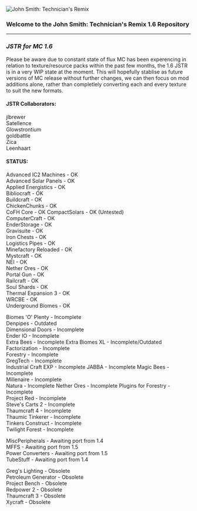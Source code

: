 ![John Smith: Technician's Remix](http://i.imgur.com/Fyl6xYX.png)  

### Welcome to the John Smith: Technician's Remix 1.6 Repository ###
------------------------------------------------------------------

### ***JSTR for MC 1.6*** ###

Please be aware due to constant state of flux MC has been experencing in relation to texture/resource packs within the past few months, the 1.6 JSTR is in a very WIP state at the moment.  This will hopefully stablise as future versions of MC release without further changes, we can then focus on mod additions alone, rather than completlely converting each and every texture to suit the new formats.


#### JSTR Collaborators: ####

jlbrewer  
Satellence  
Glowstrontium  
goldbattle  
Zica  
Leenhaart  



#### **STATUS:** ####

Advanced IC2 Machines - OK  
Advanced Solar Panels - OK  
Applied Energistics - OK  
Bibliocraft - OK  
Buildcraft - OK  
ChickenChunks - OK  
CoFH Core - OK
CompactSolars - OK (Untested)  
ComputerCraft - OK  
EnderStorage - OK  
Gravisuite - OK  
Iron Chests - OK  
Logistics Pipes - OK  
Minefactory Reloaded - OK  
Mystcraft - OK  
NEI - OK  
Nether Ores - OK  
Portal Gun - OK  
Railcraft - OK  
Soul Shards - OK  
Thermal Expansion 3 - OK  
WRCBE - OK  
Underground Biomes - OK  

Biomes 'O' Plenty - Incomplete  
Denpipes - Outdated  
Dimensional Doors - Incomplete  
Ender IO - Incomplete  
Extra Bees - Incomplete
Extra Biomes XL - Incomplete/Outdated  
Factorization - Incomplete  
Forestry - Incomplete  
GregTech - Incomplete  
Industrial Craft EXP - Incomplete
JABBA - Incomplete
Magic Bees - Incomplete  
Millenaire - Incomplete  
Natura - Incomplete
Nether Ores - Incomplete
Plugins for Forestry - Incomplete  
Project Red - Incomplete  
Steve's Carts 2 - Incomplete  
Thaumcraft 4 - Incomplete  
Thaumic Tinkerer - Incomplete  
Tinkers Construct - Incomplete  
Twilight Forest - Incomplete  

MiscPeripherals - Awaiting port from 1.4  
MFFS - Awaiting port from 1.5  
Power Converters - Awaiting port from 1.5  
TubeStuff - Awaiting port from 1.4  

Greg's Lighting - Obsolete  
Petroleum Generator - Obsolete  
Project Bench - Obsolete  
Redpower 2 - Obsolete  
Thaumcraft 3 - Obsolete  
Xycraft - Obsolete  
